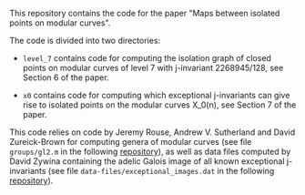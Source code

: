 This repository contains the code for the paper "Maps between isolated points on modular curves".

The code is divided into two directories:

- `level_7` contains code for computing the isolation graph of closed points on modular curves of level 7 with j-invariant 2268945/128, see Section 6 of the paper.

- `x0` contains code for computing which exceptional j-invariants can give rise to isolated points on the modular curves X_0(n), see Section 7 of the paper.

This code relies on code by Jeremy Rouse, Andrew V. Sutherland and David Zureick-Brown for computing genera of modular curves (see file `groups/gl2.m` in the following [repository](https://github.com/AndrewVSutherland/ell-adic-galois-images)), as well as data files computed by David Zywina containing the adelic Galois image of all known exceptional j-invariants (see file `data-files/exceptional_images.dat` in the following [repository](https://github.com/davidzywina/OpenImage)).